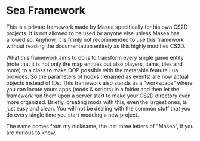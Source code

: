 # Sea Framework
This is a private framework made by Masea specifically for his own CS2D projects. It is not allowed to be used by anyone else unless Masea has allowed so.
Anyhow, it is firmly not recommended to use this framework without reading the documentation entirely as this highly modifies CS2D.

What this framework aims to do is to transform every single game entity (note that it is not only the map entities but also players, items, tiles and more) to a class to make OOP possible with the metatable feature Lua provides. So the parameters of hooks (renamed as events) are now actual objects instead of IDs. This framework also stands as a "workspace" where you can locate yours apps (mods & scripts) in a folder and then let the framework run them upon a server start to make your CS2D directory even more organized. Briefly, creating mods with this, even the largest ones, is just easy and clean. You will not be dealing with the common stuff that you do every single time you start modding a new project.

The name comes from my nickname, the last three letters of "Masea", if you are curious to know.
